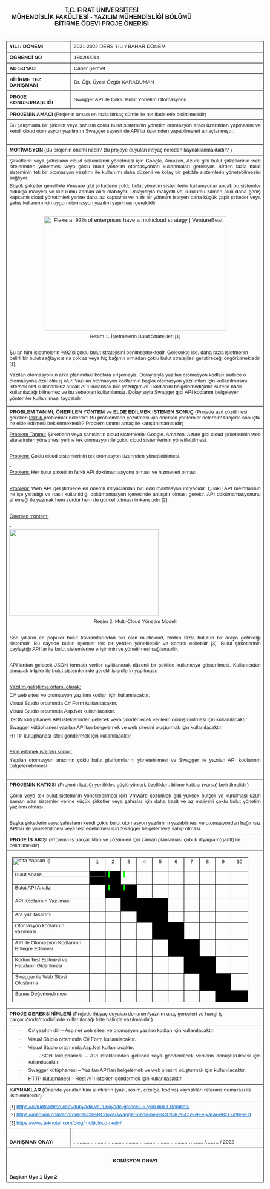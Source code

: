 
<html>

<head>
<meta http-equiv=Content-Type content="text/html; charset=windows-1252">
<meta name=Generator content="Microsoft Word 15 (filtered)">
<style>
<!--
 /* Font Definitions */
 @font-face
	{font-family:Wingdings;
	panose-1:5 0 0 0 0 0 0 0 0 0;}
@font-face
	{font-family:"Cambria Math";
	panose-1:2 4 5 3 5 4 6 3 2 4;}
@font-face
	{font-family:Calibri;
	panose-1:2 15 5 2 2 2 4 3 2 4;}
@font-face
	{font-family:"Segoe UI";
	panose-1:2 11 5 2 4 2 4 2 2 3;}
 /* Style Definitions */
 p.MsoNormal, li.MsoNormal, div.MsoNormal
	{margin-top:0cm;
	margin-right:0cm;
	margin-bottom:10.0pt;
	margin-left:0cm;
	line-height:115%;
	font-size:11.0pt;
	font-family:"Calibri",sans-serif;}
a:link, span.MsoHyperlink
	{color:#0563C1;
	text-decoration:underline;}
p.MsoListParagraph, li.MsoListParagraph, div.MsoListParagraph
	{margin-top:0cm;
	margin-right:0cm;
	margin-bottom:10.0pt;
	margin-left:36.0pt;
	line-height:115%;
	font-size:11.0pt;
	font-family:"Calibri",sans-serif;}
p.MsoListParagraphCxSpFirst, li.MsoListParagraphCxSpFirst, div.MsoListParagraphCxSpFirst
	{margin-top:0cm;
	margin-right:0cm;
	margin-bottom:0cm;
	margin-left:36.0pt;
	line-height:115%;
	font-size:11.0pt;
	font-family:"Calibri",sans-serif;}
p.MsoListParagraphCxSpMiddle, li.MsoListParagraphCxSpMiddle, div.MsoListParagraphCxSpMiddle
	{margin-top:0cm;
	margin-right:0cm;
	margin-bottom:0cm;
	margin-left:36.0pt;
	line-height:115%;
	font-size:11.0pt;
	font-family:"Calibri",sans-serif;}
p.MsoListParagraphCxSpLast, li.MsoListParagraphCxSpLast, div.MsoListParagraphCxSpLast
	{margin-top:0cm;
	margin-right:0cm;
	margin-bottom:10.0pt;
	margin-left:36.0pt;
	line-height:115%;
	font-size:11.0pt;
	font-family:"Calibri",sans-serif;}
.MsoChpDefault
	{font-family:"Calibri",sans-serif;}
.MsoPapDefault
	{margin-bottom:8.0pt;
	line-height:107%;}
@page WordSection1
	{size:595.3pt 841.9pt;
	margin:42.55pt 1.0cm 1.0cm 42.55pt;}
div.WordSection1
	{page:WordSection1;}
 /* List Definitions */
 ol
	{margin-bottom:0cm;}
ul
	{margin-bottom:0cm;}
-->
</style>

</head>

<body lang=TR link="#0563C1" vlink="#954F72" style='word-wrap:break-word'>

<div class=WordSection1>

<p class=MsoNormal align=center style='margin-bottom:0cm;text-align:center;
line-height:normal'><b><span style='font-size:12.0pt'>T.C. FIRAT
ÜN&#304;VERS&#304;TES&#304; </span></b></p>

<p class=MsoNormal align=center style='margin-bottom:0cm;text-align:center;
line-height:normal'><b><span style='font-size:12.0pt'>MÜHEND&#304;SL&#304;K
FAKÜLTES&#304; - YAZILIM MÜHEND&#304;SL&#304;&#286;&#304; BÖLÜMÜ</span></b></p>

<p class=MsoNormal align=center style='margin-bottom:0cm;text-align:center;
line-height:normal'><b><span style='font-size:12.0pt'>B&#304;T&#304;RME ÖDEV&#304;
PROJE ÖNER&#304;S&#304;</span></b></p>

<p class=MsoNormal align=center style='margin-bottom:0cm;text-align:center;
line-height:normal'><b><span style='font-family:"Segoe UI",sans-serif'>&nbsp;</span></b></p>

<div align=center>

<table class=MsoNormalTable border=1 cellspacing=0 cellpadding=0 width=680
 style='width:510.35pt;border-collapse:collapse;border:none'>
 <tr style='height:5.65pt'>
  <td width=160 style='width:120.25pt;border:solid windowtext 1.0pt;padding:
  0cm 5.4pt 0cm 5.4pt;height:5.65pt'>
  <p class=MsoNormal style='margin-top:4.8pt;margin-right:0cm;margin-bottom:
  4.8pt;margin-left:0cm;line-height:normal'><a name="_Hlk306718728"><b><span
  style='font-size:10.0pt'>YILI / DÖNEM&#304;</span></b></a></p>
  </td>
  <td width=520 style='width:390.1pt;border:solid windowtext 1.0pt;border-left:
  none;padding:0cm 5.4pt 0cm 5.4pt;height:5.65pt'>
  <p class=MsoNormal style='margin-top:4.8pt;margin-right:0cm;margin-bottom:
  4.8pt;margin-left:0cm;line-height:normal'><span style='font-size:10.0pt'>2021-2022
  DERS YILI / BAHAR DÖNEM&#304;</span></p>
  </td>
 </tr>
 <tr style='height:5.65pt'>
  <td width=160 style='width:120.25pt;border:solid windowtext 1.0pt;border-top:
  none;padding:0cm 5.4pt 0cm 5.4pt;height:5.65pt'>
  <p class=MsoNormal style='margin-top:4.8pt;margin-right:0cm;margin-bottom:
  4.8pt;margin-left:0cm;line-height:normal'><b><span style='font-size:10.0pt'>Ö&#286;RENC&#304;
  NO</span></b></p>
  </td>
  <td width=520 style='width:390.1pt;border-top:none;border-left:none;
  border-bottom:solid windowtext 1.0pt;border-right:solid windowtext 1.0pt;
  padding:0cm 5.4pt 0cm 5.4pt;height:5.65pt'>
  <p class=MsoNormal style='margin-top:4.8pt;margin-right:0cm;margin-bottom:
  4.8pt;margin-left:0cm;line-height:normal'><span style='font-size:10.0pt'>180290014</span></p>
  </td>
 </tr>
 <tr style='height:5.65pt'>
  <td width=160 style='width:120.25pt;border:solid windowtext 1.0pt;border-top:
  none;padding:0cm 5.4pt 0cm 5.4pt;height:5.65pt'>
  <p class=MsoNormal style='margin-top:4.8pt;margin-right:0cm;margin-bottom:
  4.8pt;margin-left:0cm;line-height:normal'><b><span style='font-size:10.0pt'>AD
  SOYAD</span></b></p>
  </td>
  <td width=520 style='width:390.1pt;border-top:none;border-left:none;
  border-bottom:solid windowtext 1.0pt;border-right:solid windowtext 1.0pt;
  padding:0cm 5.4pt 0cm 5.4pt;height:5.65pt'>
  <p class=MsoNormal style='margin-top:4.8pt;margin-right:0cm;margin-bottom:
  4.8pt;margin-left:0cm;line-height:normal'><span style='font-size:10.0pt'>Caner
  &#350;ermet</span></p>
  </td>
 </tr>
 <tr style='height:5.65pt'>
  <td width=160 style='width:120.25pt;border:solid windowtext 1.0pt;border-top:
  none;padding:0cm 5.4pt 0cm 5.4pt;height:5.65pt'>
  <p class=MsoNormal style='margin-top:4.8pt;margin-right:0cm;margin-bottom:
  4.8pt;margin-left:0cm;line-height:normal'><b><span style='font-size:10.0pt'>B&#304;T&#304;RME
  TEZ DANI&#350;MANI</span></b></p>
  </td>
  <td width=520 style='width:390.1pt;border-top:none;border-left:none;
  border-bottom:solid windowtext 1.0pt;border-right:solid windowtext 1.0pt;
  padding:0cm 5.4pt 0cm 5.4pt;height:5.65pt'>
  <p class=MsoNormal style='margin-top:4.8pt;margin-right:0cm;margin-bottom:
  4.8pt;margin-left:0cm;line-height:normal'><span style='font-size:10.0pt'>Dr.
  Ö&#287;r. Üyesi Özgür KARADUMAN</span></p>
  </td>
 </tr>
 <tr style='height:36.4pt'>
  <td width=160 style='width:120.25pt;border:solid windowtext 1.0pt;border-top:
  none;padding:0cm 5.4pt 0cm 5.4pt;height:36.4pt'>
  <p class=MsoNormal style='margin-top:4.8pt;margin-right:0cm;margin-bottom:
  4.8pt;margin-left:0cm;line-height:normal'><b><span style='font-size:10.0pt'>PROJE
  KONUSU/BA&#350;LI&#286;I</span></b></p>
  </td>
  <td width=520 style='width:390.1pt;border-top:none;border-left:none;
  border-bottom:solid windowtext 1.0pt;border-right:solid windowtext 1.0pt;
  padding:0cm 5.4pt 0cm 5.4pt;height:36.4pt'>
  <p class=MsoNormal style='margin-top:4.8pt;margin-right:0cm;margin-bottom:
  4.8pt;margin-left:0cm;line-height:normal'><span style='font-size:10.0pt'>Swagger
  API ile Çoklu Bulut Yönetim Otomasyonu</span></p>
  </td>
 </tr>
 <tr style='height:5.65pt'>
  <td width=680 colspan=2 style='width:510.35pt;border:solid windowtext 1.0pt;
  border-top:none;padding:0cm 5.4pt 0cm 5.4pt;height:5.65pt'>
  <p class=MsoNormal style='margin-top:4.8pt;margin-right:0cm;margin-bottom:
  4.8pt;margin-left:0cm;line-height:normal'><b><span style='font-size:10.0pt'>PROJEN&#304;N
  AMACI </span></b><span style='font-size:10.0pt'>(Projenin amac&#305; en fazla
  birkaç cümle ile net ifadelerle belirtilmelidir)</span></p>
  </td>
 </tr>
 <tr style='height:5.65pt'>
  <td width=680 colspan=2 style='width:510.35pt;border:solid windowtext 1.0pt;
  border-top:none;padding:0cm 5.4pt 0cm 5.4pt;height:5.65pt'>
  <p class=MsoNormal style='margin-top:4.8pt;margin-right:0cm;margin-bottom:
  4.8pt;margin-left:0cm;text-align:justify;line-height:normal'><span
  style='font-size:10.0pt'>Bu çal&#305;&#351;mada bir &#351;irketin veya
  &#351;ah&#305;s&#305;n çoklu bulut sisteminin yönetim otomasyon arac&#305;
  üzerinden yapmas&#305;n&#305; ve kendi cloud otomasyon
  yaz&#305;l&#305;m&#305;n&#305; Swagger sayesinde API’lar üzerinden
  yapabilmeleri amaçlanm&#305;&#351;t&#305;r.</span></p>
  <p class=MsoNormal style='margin-top:4.8pt;margin-right:0cm;margin-bottom:
  4.8pt;margin-left:0cm;text-align:justify;line-height:normal'><span
  style='font-size:10.0pt'>&nbsp;</span></p>
  </td>
 </tr>
 <tr style='height:5.65pt'>
  <td width=680 colspan=2 style='width:510.35pt;border:solid windowtext 1.0pt;
  border-top:none;padding:0cm 5.4pt 0cm 5.4pt;height:5.65pt'>
  <p class=MsoNormal style='margin-top:4.8pt;margin-right:0cm;margin-bottom:
  4.8pt;margin-left:0cm;line-height:normal'><b><span style='font-size:10.0pt'>MOT&#304;VASYON
  </span></b><span style='font-size:10.0pt'>(Bu projenin önemi nedir? Bu
  projeye duyulan ihtiyaç nereden kaynaklanmaktad&#305;r? )</span></p>
  </td>
 </tr>
 <tr style='height:5.65pt'>
  <td width=680 colspan=2 style='width:510.35pt;border:solid windowtext 1.0pt;
  border-top:none;padding:0cm 5.4pt 0cm 5.4pt;height:5.65pt'>
  <p class=MsoNormal style='margin-top:4.8pt;margin-right:0cm;margin-bottom:
  4.8pt;margin-left:0cm;text-align:justify;line-height:normal'><span
  style='font-size:10.0pt'>&#350;irketlerin veya &#351;ah&#305;slar&#305;n
  cloud sistemlerini yönetmesi için Google, Amazon, Azure gibi bulut &#351;irketlerinin
  web sitelerinden yönetmesi veya çoklu bulut yönetim otomasyonlar&#305;
  kullanmalar&#305; gerekiyor. Birden fazla bulut sisteminin tek bir otomasyon
  yaz&#305;l&#305;m&#305; ile kullan&#305;m&#305; daha düzenli ve kolay bir
  &#351;ekilde sistemlerin yönetebilmesini sa&#287;l&#305;yor. </span></p>
  <p class=MsoNormal style='margin-top:4.8pt;margin-right:0cm;margin-bottom:
  4.8pt;margin-left:0cm;text-align:justify;line-height:normal'><span
  style='font-size:10.0pt'>Büyük &#351;irketler genellikle Vmware gibi
  &#351;irketlerin çoklu bulut yönetim sistemlerini kullan&#305;yorlar ancak bu
  sistemler oldukça maliyetli ve kurulumu zaman al&#305;c&#305; olabiliyor. Dolay&#305;s&#305;yla
  maliyetli ve kurulumu zaman al&#305;c&#305; daha geni&#351; kapsaml&#305;
  cloud yönetimleri yerine daha az kapsaml&#305; ve h&#305;zl&#305; bir yönetim
  isteyen daha küçük çapl&#305; &#351;irketler veya &#351;ah&#305;s
  kullan&#305;m&#305; için uygun otomasyon yaz&#305;l&#305;m
  yap&#305;lmas&#305; gereklidir. </span></p>
  <p class=MsoNormal style='margin-top:4.8pt;margin-right:0cm;margin-bottom:
  4.8pt;margin-left:0cm;text-align:justify;line-height:normal'><span
  style='font-size:10.0pt'>&nbsp;</span></p>
  <p class=MsoNormal align=center style='margin-top:4.8pt;margin-right:0cm;
  margin-bottom:4.8pt;margin-left:0cm;text-align:center;line-height:normal'><img
  width=482 height=303 id="Picture 5"
  src="180290014CanerSermet_BitirmeOneri_files/image001.jpg"
  alt="Flexera: 92% of enterprises have a multicloud strategy | VentureBeat"></p>
  <p class=MsoNormal align=center style='margin-top:4.8pt;margin-right:0cm;
  margin-bottom:4.8pt;margin-left:0cm;text-align:center;line-height:normal'><span
  style='font-size:10.0pt'>Resim 1. &#304;&#351;letmelerin Bulut Stratejileri
  [1]</span></p>
  <p class=MsoNormal align=center style='margin-top:4.8pt;margin-right:0cm;
  margin-bottom:4.8pt;margin-left:0cm;text-align:center;line-height:normal'><span
  style='font-size:10.0pt'>&nbsp;</span></p>
  <p class=MsoNormal><span style='font-size:10.0pt;line-height:115%'>&#350;u an
  tüm i&#351;letmelerin %92’si çoklu bulut stratejisini benimsemektedir.
  Gelecekte ise, daha fazla i&#351;letmenin belirli bir bulut
  sa&#287;lay&#305;c&#305;s&#305;na çok az veya hiç ba&#287;&#305;ml&#305;
  olmadan çoklu bulut stratejileri geli&#351;tirece&#287;i öngörülmektedir [1].
  </span></p>
  <p class=MsoNormal><span style='font-size:10.0pt;line-height:115%'>Yaz&#305;lan
  otomasyonun arka plan&#305;ndaki kodlara eri&#351;emeyiz.
  Dolay&#305;s&#305;yla yaz&#305;lan otomasyon kodlar&#305; sadece o otomasyona
  özel olmu&#351; olur. Yaz&#305;lan otomasyon kodlar&#305;n&#305;n ba&#351;ka
  otomasyon yaz&#305;l&#305;mlar&#305; için kullan&#305;lmas&#305;n&#305;
  istersek API kullanabiliriz ancak API kullansak bile yazd&#305;&#287;&#305;m
  API kodlar&#305;n&#305; belgelemedi&#287;imiz sürece nas&#305;l
  kullan&#305;laca&#287;&#305; bilinemez ve bu sebepten kullan&#305;lamaz.
  Dolay&#305;s&#305;yla Swagger gibi API kodlar&#305;n&#305; belgeleyen
  yöntemler kullan&#305;lmas&#305; faydal&#305;d&#305;r.</span></p>
  </td>
 </tr>
 <tr style='height:5.65pt'>
  <td width=680 colspan=2 style='width:510.35pt;border:solid windowtext 1.0pt;
  border-top:none;padding:0cm 5.4pt 0cm 5.4pt;height:5.65pt'>
  <p class=MsoNormal style='margin-top:4.8pt;margin-right:0cm;margin-bottom:
  4.8pt;margin-left:0cm;line-height:normal'><b><span style='font-size:10.0pt'>PROBLEM
  TANIMI, ÖNER&#304;LEN YÖNTEM ve ELDE ED&#304;LMEK &#304;STENEN SONUÇ </span></b><span
  style='font-size:10.0pt'>(Projede as&#305;l çözülmesi gereken <u>teknik </u>problemler
  nelerdir? Bu problemlerin çözülmesi için önerilen yöntemler nelerdir? Projede
  sonuçta ne elde edilmesi beklenmektedir? Problem tan&#305;m&#305; amaç ile
  kar&#305;&#351;t&#305;r&#305;lmamal&#305;d&#305;r)</span></p>
  </td>
 </tr>
 <tr style='height:17.3pt'>
  <td width=680 colspan=2 style='width:510.35pt;border:solid windowtext 1.0pt;
  border-top:none;padding:0cm 5.4pt 0cm 5.4pt;height:17.3pt'>
  <p class=MsoNormal style='margin-top:4.8pt;margin-right:0cm;margin-bottom:
  4.8pt;margin-left:0cm;text-align:justify;line-height:normal'><u><span
  style='font-size:10.0pt'>Problem Tan&#305;m&#305;:</span></u><span
  style='font-size:10.0pt'> &#350;irketlerin veya &#351;ah&#305;slar&#305;n
  cloud sistemlerini Google, Amazon, Azure gibi cloud &#351;irketlerinin web
  sitelerinden yönetmesi yerine tek otomasyon ile çoklu cloud sistemlerinin
  yönetilebilmesi.</span></p>
  <p class=MsoNormal style='margin-top:4.8pt;margin-right:0cm;margin-bottom:
  4.8pt;margin-left:0cm;text-align:justify;line-height:normal'><span
  style='font-size:10.0pt'>&nbsp;</span></p>
  <p class=MsoNormal style='margin-top:4.8pt;margin-right:0cm;margin-bottom:
  4.8pt;margin-left:0cm;text-align:justify;line-height:normal'><u><span
  style='font-size:10.0pt'>Problem:</span></u><span style='font-size:10.0pt'>
  Çoklu cloud sistemlerinin tek otomasyon üzerinden yönetilebilmesi.</span></p>
  <p class=MsoNormal style='margin-top:4.8pt;margin-right:0cm;margin-bottom:
  4.8pt;margin-left:0cm;text-align:justify;line-height:normal'><u><span
  style='font-size:10.0pt'><span style='text-decoration:none'>&nbsp;</span></span></u></p>
  <p class=MsoNormal style='margin-top:4.8pt;margin-right:0cm;margin-bottom:
  4.8pt;margin-left:0cm;text-align:justify;line-height:normal'><u><span
  style='font-size:10.0pt'>Problem:</span></u><span style='font-size:10.0pt'>
  Her bulut &#351;irketinin farkl&#305; API dokümantasyonu olmas&#305; ve
  hizmetleri olmas&#305;.</span></p>
  <p class=MsoNormal style='margin-top:4.8pt;margin-right:0cm;margin-bottom:
  4.8pt;margin-left:0cm;text-align:justify;line-height:normal'><span
  style='font-size:10.0pt'>&nbsp;</span></p>
  <p class=MsoNormal style='margin-top:4.8pt;margin-right:0cm;margin-bottom:
  4.8pt;margin-left:0cm;text-align:justify;line-height:normal'><u><span
  style='font-size:10.0pt'>Problem:</span></u><span style='font-size:10.0pt'> Web
  API geli&#351;tirmede en önemli ihtiyaçlardan biri dokümantasyon
  ihtiyac&#305;d&#305;r. Çünkü API metotlar&#305;n&#305;n ne i&#351;e
  yarad&#305;&#287;&#305; ve nas&#305;l kullan&#305;ld&#305;&#287;&#305;
  dokümantasyon içeresinde anla&#351;&#305;l&#305;r olmas&#305; gerekir. API
  dokümantasyonunu el eme&#287;i ile yazmak hem zordur hem de güncel tutmas&#305;
  imkans&#305;zd&#305;r [2].</span></p>
  <p class=MsoNormal style='margin-top:4.8pt;margin-right:0cm;margin-bottom:
  4.8pt;margin-left:0cm;text-align:justify;line-height:normal'><span
  style='font-size:10.0pt'>&nbsp;</span></p>
  <p class=MsoNormal style='margin-top:4.8pt;margin-right:0cm;margin-bottom:
  4.8pt;margin-left:0cm;text-align:justify;line-height:normal'><u><span
  style='font-size:10.0pt'>Önerilen Yöntem:</span></u></p>
  <p class=MsoNormal style='margin-top:4.8pt;margin-right:0cm;margin-bottom:
  4.8pt;margin-left:0cm;text-align:justify;line-height:normal'><u><span
  style='font-size:10.0pt'><span style='text-decoration:none'>&nbsp;</span></span></u></p>
  <p class=MsoNormal style='margin-top:4.8pt;margin-right:0cm;margin-bottom:
  4.8pt;margin-left:0cm;text-align:justify;line-height:normal'><span
  style='font-size:10.0pt'>                                                <img
  width=394 height=229 id="Picture 2"
  src="180290014CanerSermet_BitirmeOneri_files/image002.jpg"></span></p>
  <p class=MsoNormal align=center style='margin-top:4.8pt;margin-right:0cm;
  margin-bottom:4.8pt;margin-left:0cm;text-align:center;line-height:normal'><span
  style='font-size:10.0pt'>Resim 2. Multi-Cloud Yönetim Modeli</span></p>
  <p class=MsoNormal style='margin-top:4.8pt;margin-right:0cm;margin-bottom:
  4.8pt;margin-left:0cm;text-align:justify;line-height:normal'><span
  style='font-size:10.0pt'>&nbsp;</span></p>
  <p class=MsoNormal style='margin-top:4.8pt;margin-right:0cm;margin-bottom:
  4.8pt;margin-left:0cm;text-align:justify;line-height:normal'><span
  style='font-size:10.0pt'>Son y&#305;llar&#305;n en popüler bulut
  kavramlar&#305;ndan biri olan multicloud, birden fazla bulutun bir araya
  getirildi&#287;i sistemdir. Bu sayede bütün i&#351;lemler tek bir yerden yönetilebilir
  ve kontrol edilebilir [3]. Bulut &#351;irketlerinin
  payla&#351;t&#305;&#287;&#305; API’lar ile bulut sistemlerine eri&#351;iminin
  ve yönetilmesi sa&#287;lanabilir. </span></p>
  <p class=MsoNormal style='margin-top:4.8pt;margin-right:0cm;margin-bottom:
  4.8pt;margin-left:0cm;text-align:justify;line-height:normal'><span
  style='font-size:10.0pt'>&nbsp;</span></p>
  <p class=MsoNormal style='margin-top:4.8pt;margin-right:0cm;margin-bottom:
  4.8pt;margin-left:0cm;text-align:justify;line-height:normal'><span
  style='font-size:10.0pt'>API’lardan gelecek JSON formatl&#305; veriler
  ay&#305;klanarak düzenli bir &#351;ekilde kullan&#305;c&#305;ya gösterilmesi.
  Kullan&#305;c&#305;dan al&#305;nacak bilgiler ile bulut sistemlerinde gerekli
  i&#351;lemlerin yap&#305;lmas&#305;.</span></p>
  <p class=MsoNormal style='margin-top:4.8pt;margin-right:0cm;margin-bottom:
  4.8pt;margin-left:0cm;text-align:justify;line-height:normal'><span
  style='font-size:10.0pt'>&nbsp;</span></p>
  <p class=MsoNormal style='margin-top:4.8pt;margin-right:0cm;margin-bottom:
  4.8pt;margin-left:0cm;text-align:justify;line-height:normal'><u><span
  style='font-size:10.0pt'>Yaz&#305;l&#305;m geli&#351;tirme ortam&#305;
  olarak:</span></u></p>
  <p class=MsoNormal style='margin-top:4.8pt;margin-right:0cm;margin-bottom:
  4.8pt;margin-left:0cm;text-align:justify;line-height:normal'><span
  style='font-size:10.0pt'>C# web sitesi ve otomasyon yaz&#305;l&#305;m&#305;
  kodlar&#305; için kullan&#305;lacakt&#305;r.</span></p>
  <p class=MsoNormal style='margin-top:4.8pt;margin-right:0cm;margin-bottom:
  4.8pt;margin-left:0cm;text-align:justify;line-height:normal'><span
  style='font-size:10.0pt'>Visual Studio ortam&#305;nda C# Form
  kullan&#305;lacakt&#305;r.</span></p>
  <p class=MsoNormal style='margin-top:4.8pt;margin-right:0cm;margin-bottom:
  4.8pt;margin-left:0cm;text-align:justify;line-height:normal'><span
  style='font-size:10.0pt'>Visual Studio ortam&#305;nda Asp.Net
  kullan&#305;lacakt&#305;r.</span></p>
  <p class=MsoNormal style='margin-top:4.8pt;margin-right:0cm;margin-bottom:
  4.8pt;margin-left:0cm;text-align:justify;line-height:normal'><span
  style='font-size:10.0pt'>JSON kütüphanesi API isteklerinden gelecek veya
  gönderilecek verilerin dönü&#351;türülmesi için kullan&#305;lacakt&#305;r.</span></p>
  <p class=MsoNormal style='margin-top:4.8pt;margin-right:0cm;margin-bottom:
  4.8pt;margin-left:0cm;text-align:justify;line-height:normal'><span
  style='font-size:10.0pt'>Swagger kütüphanesi yaz&#305;lan API’lar&#305;
  belgelemek ve web sitesini olu&#351;turmak için kullan&#305;lacakt&#305;r.</span></p>
  <p class=MsoNormal style='margin-top:4.8pt;margin-right:0cm;margin-bottom:
  4.8pt;margin-left:0cm;text-align:justify;line-height:normal'><span
  style='font-size:10.0pt'>HTTP kütüphanesi istek göndermek için
  kullan&#305;lacakt&#305;r.</span></p>
  <p class=MsoNormal style='margin-top:4.8pt;margin-right:0cm;margin-bottom:
  4.8pt;margin-left:0cm;text-align:justify;line-height:normal'><span
  style='font-size:10.0pt'>&nbsp;</span></p>
  <p class=MsoNormal style='margin-top:4.8pt;margin-right:0cm;margin-bottom:
  4.8pt;margin-left:0cm;text-align:justify;line-height:normal'><u><span
  style='font-size:10.0pt'>Elde edilmek istenen sonuç:</span></u></p>
  <p class=MsoNormal style='margin-top:4.8pt;margin-right:0cm;margin-bottom:
  4.8pt;margin-left:0cm;text-align:justify;line-height:normal'><span
  style='font-size:10.0pt'>Yap&#305;lan otomasyon arac&#305;n&#305;n çoklu
  bulut platformlar&#305;n&#305; yönetebilmesi ve Swagger ile yaz&#305;lan API
  kodlar&#305;n&#305;n belgelenebilmesi </span></p>
  <p class=MsoNormal style='margin-top:4.8pt;margin-right:0cm;margin-bottom:
  4.8pt;margin-left:0cm;text-align:justify;line-height:normal'><span
  style='font-size:10.0pt'>&nbsp;</span></p>
  </td>
 </tr>
 <tr style='height:21.0pt'>
  <td width=680 colspan=2 style='width:510.35pt;border:solid windowtext 1.0pt;
  border-top:none;padding:0cm 5.4pt 0cm 5.4pt;height:21.0pt'>
  <p class=MsoNormal style='margin-top:4.8pt;margin-right:0cm;margin-bottom:
  4.8pt;margin-left:0cm;text-align:justify;line-height:normal'><b><span
  style='font-size:10.0pt'>PROJENIN KATKISI</span></b><span style='font-size:
  10.0pt'> (Projenin katt&#305;&#287;&#305; yenilikler, güçlü yönleri,
  özellikleri, bilime katk&#305;s&#305; (varsa) belirtilmelidir)</span></p>
  </td>
 </tr>
 <tr style='height:30.5pt'>
  <td width=680 colspan=2 style='width:510.35pt;border:solid windowtext 1.0pt;
  border-top:none;padding:0cm 5.4pt 0cm 5.4pt;height:30.5pt'>
  <p class=MsoNormal style='margin-top:4.8pt;margin-right:0cm;margin-bottom:
  4.8pt;margin-left:0cm;text-align:justify;line-height:normal'><span
  style='font-size:10.0pt'>Çoklu veya tek bulut sisteminin yönetilebilmesi için
  Vmware çözümleri gibi yüksek bütçeli ve kurulmas&#305; uzun zaman alan
  sistemler yerine küçük &#351;irketler veya &#351;ah&#305;slar için daha basit
  ve az maliyetli çoklu bulut yönetim yaz&#305;l&#305;m&#305; olmas&#305;.</span></p>
  <p class=MsoNormal style='margin-top:4.8pt;margin-right:0cm;margin-bottom:
  4.8pt;margin-left:0cm;text-align:justify;line-height:normal'><span
  style='font-size:10.0pt'>&nbsp;</span></p>
  <p class=MsoNormal style='margin-top:4.8pt;margin-right:0cm;margin-bottom:
  4.8pt;margin-left:0cm;text-align:justify;line-height:normal'><span
  style='font-size:10.0pt'>Ba&#351;ka &#351;irketlerin veya
  &#351;ah&#305;slar&#305;n kendi çoklu bulut otomasyon yaz&#305;l&#305;m&#305;n&#305;
  yazabilmesi ve otomasyondan ba&#287;&#305;ms&#305;z API’lar ile yönetebilmesi
  veya test edebilmesi için Swagger belgelemeye sahip olmas&#305;.</span></p>
  </td>
 </tr>
 <tr style='height:5.65pt'>
  <td width=680 colspan=2 style='width:510.35pt;border:solid windowtext 1.0pt;
  border-top:none;padding:0cm 5.4pt 0cm 5.4pt;height:5.65pt'>
  <p class=MsoNormal style='margin-top:4.8pt;margin-right:0cm;margin-bottom:
  4.8pt;margin-left:0cm;line-height:normal'><b><span style='font-size:10.0pt'>PROJE
  &#304;&#350; AKI&#350;I </span></b><span style='font-size:10.0pt'>(Projenin
  i&#351; parçac&#305;klar&#305; ve çözümleri için zaman planlamas&#305; çubuk
  diyagram(gantt) ile belirtilmelidir)<b> </b></span></p>
  </td>
 </tr>
 <tr style='height:5.65pt'>
  <td width=680 colspan=2 style='width:510.35pt;border:solid windowtext 1.0pt;
  border-top:none;padding:0cm 5.4pt 0cm 5.4pt;height:5.65pt'>
  <table class=MsoTableGrid border=1 cellspacing=0 cellpadding=0 align=left
   width=624 style='width:468.05pt;border-collapse:collapse;border:none;
   margin-left:4.8pt;margin-right:4.8pt'>
   <tr style='height:27.9pt'>
    <td width=246 valign=top style='width:184.55pt;border:solid windowtext 1.0pt;
    padding:0cm 5.4pt 0cm 5.4pt;height:27.9pt'>
    <p class=MsoNormal><span style='position:absolute;z-index:251659264;
    margin-left:-7px;margin-top:1px;width:246px;height:49px'><img width=246
    height=49 src="180290014CanerSermet_BitirmeOneri_files/image003.png"></span><span
    style='font-size:10.0pt;line-height:115%'>                                                                Hafta                              
    Yap&#305;lan i&#351;</span></p>
    </td>
    <td width=38 style='width:1.0cm;border:solid windowtext 1.0pt;border-left:
    none;padding:0cm 5.4pt 0cm 5.4pt;height:27.9pt'>
    <p class=MsoNormal align=center style='text-align:center'><span
    style='font-size:10.0pt;line-height:115%'>1</span></p>
    </td>
    <td width=38 style='width:1.0cm;border:solid windowtext 1.0pt;border-left:
    none;padding:0cm 5.4pt 0cm 5.4pt;height:27.9pt'>
    <p class=MsoNormal align=center style='text-align:center'><span
    style='font-size:10.0pt;line-height:115%'>2</span></p>
    </td>
    <td width=38 style='width:1.0cm;border:solid windowtext 1.0pt;border-left:
    none;padding:0cm 5.4pt 0cm 5.4pt;height:27.9pt'>
    <p class=MsoNormal align=center style='text-align:center'><span
    style='font-size:10.0pt;line-height:115%'>3</span></p>
    </td>
    <td width=38 style='width:1.0cm;border:solid windowtext 1.0pt;border-left:
    none;padding:0cm 5.4pt 0cm 5.4pt;height:27.9pt'>
    <p class=MsoNormal align=center style='text-align:center'><span
    style='font-size:10.0pt;line-height:115%'>4</span></p>
    </td>
    <td width=38 style='width:1.0cm;border:solid windowtext 1.0pt;border-left:
    none;padding:0cm 5.4pt 0cm 5.4pt;height:27.9pt'>
    <p class=MsoNormal align=center style='text-align:center'><span
    style='font-size:10.0pt;line-height:115%'>5</span></p>
    </td>
    <td width=38 style='width:1.0cm;border:solid windowtext 1.0pt;border-left:
    none;padding:0cm 5.4pt 0cm 5.4pt;height:27.9pt'>
    <p class=MsoNormal align=center style='text-align:center'><span
    style='font-size:10.0pt;line-height:115%'>6</span></p>
    </td>
    <td width=38 style='width:1.0cm;border:solid windowtext 1.0pt;border-left:
    none;padding:0cm 5.4pt 0cm 5.4pt;height:27.9pt'>
    <p class=MsoNormal align=center style='text-align:center'><span
    style='font-size:10.0pt;line-height:115%'>7</span></p>
    </td>
    <td width=38 style='width:1.0cm;border:solid windowtext 1.0pt;border-left:
    none;padding:0cm 5.4pt 0cm 5.4pt;height:27.9pt'>
    <p class=MsoNormal align=center style='text-align:center'><span
    style='font-size:10.0pt;line-height:115%'>8</span></p>
    </td>
    <td width=38 style='width:1.0cm;border:solid windowtext 1.0pt;border-left:
    none;padding:0cm 5.4pt 0cm 5.4pt;height:27.9pt'>
    <p class=MsoNormal align=center style='text-align:center'><span
    style='font-size:10.0pt;line-height:115%'>9</span></p>
    </td>
    <td width=38 style='width:1.0cm;border:solid windowtext 1.0pt;border-left:
    none;padding:0cm 5.4pt 0cm 5.4pt;height:27.9pt'>
    <p class=MsoNormal align=center style='text-align:center'><span
    style='font-size:10.0pt;line-height:115%'>10</span></p>
    </td>
   </tr>
   <tr style='height:26.5pt'>
    <td width=246 valign=top style='width:184.55pt;border:solid windowtext 1.0pt;
    border-top:none;padding:0cm 5.4pt 0cm 5.4pt;height:26.5pt'>
    <p class=MsoNormal><span style='font-size:10.0pt;line-height:115%'>Bulut
    Analizi</span></p>
    </td>
    <td width=38 valign=top style='width:1.0cm;border-top:none;border-left:
    none;border-bottom:solid windowtext 1.0pt;border-right:solid windowtext 1.0pt;
    background:black;padding:0cm 5.4pt 0cm 5.4pt;height:26.5pt'>
    <p class=MsoNormal><span style='font-size:10.0pt;line-height:115%'>&nbsp;</span></p>
    </td>
    <td width=38 valign=top style='width:1.0cm;border-top:none;border-left:
    none;border-bottom:solid windowtext 1.0pt;border-right:solid windowtext 1.0pt;
    background:black;padding:0cm 5.4pt 0cm 5.4pt;height:26.5pt'>
    <p class=MsoNormal><span style='font-size:10.0pt;line-height:115%;
    color:red;background:lime'>&nbsp;</span></p>
    </td>
    <td width=38 valign=top style='width:1.0cm;border-top:none;border-left:
    none;border-bottom:solid windowtext 1.0pt;border-right:solid windowtext 1.0pt;
    padding:0cm 5.4pt 0cm 5.4pt;height:26.5pt'>
    <p class=MsoNormal><span style='font-size:10.0pt;line-height:115%;
    background:lime'>&nbsp;</span></p>
    </td>
    <td width=38 valign=top style='width:1.0cm;border-top:none;border-left:
    none;border-bottom:solid windowtext 1.0pt;border-right:solid windowtext 1.0pt;
    padding:0cm 5.4pt 0cm 5.4pt;height:26.5pt'>
    <p class=MsoNormal><span style='font-size:10.0pt;line-height:115%'>&nbsp;</span></p>
    </td>
    <td width=38 valign=top style='width:1.0cm;border-top:none;border-left:
    none;border-bottom:solid windowtext 1.0pt;border-right:solid windowtext 1.0pt;
    padding:0cm 5.4pt 0cm 5.4pt;height:26.5pt'>
    <p class=MsoNormal><span style='font-size:10.0pt;line-height:115%'>&nbsp;</span></p>
    </td>
    <td width=38 valign=top style='width:1.0cm;border-top:none;border-left:
    none;border-bottom:solid windowtext 1.0pt;border-right:solid windowtext 1.0pt;
    padding:0cm 5.4pt 0cm 5.4pt;height:26.5pt'>
    <p class=MsoNormal><span style='font-size:10.0pt;line-height:115%'>&nbsp;</span></p>
    </td>
    <td width=38 valign=top style='width:1.0cm;border-top:none;border-left:
    none;border-bottom:solid windowtext 1.0pt;border-right:solid windowtext 1.0pt;
    padding:0cm 5.4pt 0cm 5.4pt;height:26.5pt'>
    <p class=MsoNormal><span style='font-size:10.0pt;line-height:115%'>&nbsp;</span></p>
    </td>
    <td width=38 valign=top style='width:1.0cm;border-top:none;border-left:
    none;border-bottom:solid windowtext 1.0pt;border-right:solid windowtext 1.0pt;
    padding:0cm 5.4pt 0cm 5.4pt;height:26.5pt'>
    <p class=MsoNormal><span style='font-size:10.0pt;line-height:115%'>&nbsp;</span></p>
    </td>
    <td width=38 valign=top style='width:1.0cm;border-top:none;border-left:
    none;border-bottom:solid windowtext 1.0pt;border-right:solid windowtext 1.0pt;
    padding:0cm 5.4pt 0cm 5.4pt;height:26.5pt'>
    <p class=MsoNormal><span style='font-size:10.0pt;line-height:115%'>&nbsp;</span></p>
    </td>
    <td width=38 valign=top style='width:1.0cm;border-top:none;border-left:
    none;border-bottom:solid windowtext 1.0pt;border-right:solid windowtext 1.0pt;
    padding:0cm 5.4pt 0cm 5.4pt;height:26.5pt'>
    <p class=MsoNormal><span style='font-size:10.0pt;line-height:115%'>&nbsp;</span></p>
    </td>
   </tr>
   <tr style='height:26.5pt'>
    <td width=246 valign=top style='width:184.55pt;border:solid windowtext 1.0pt;
    border-top:none;padding:0cm 5.4pt 0cm 5.4pt;height:26.5pt'>
    <p class=MsoNormal><span style='font-size:10.0pt;line-height:115%'>Bulut
    API Analizi</span></p>
    </td>
    <td width=38 valign=top style='width:1.0cm;border-top:none;border-left:
    none;border-bottom:solid windowtext 1.0pt;border-right:solid windowtext 1.0pt;
    background:white;padding:0cm 5.4pt 0cm 5.4pt;height:26.5pt'>
    <p class=MsoNormal><span style='font-size:10.0pt;line-height:115%'>&nbsp;</span></p>
    </td>
    <td width=38 valign=top style='width:1.0cm;border-top:none;border-left:
    none;border-bottom:solid windowtext 1.0pt;border-right:solid windowtext 1.0pt;
    background:black;padding:0cm 5.4pt 0cm 5.4pt;height:26.5pt'>
    <p class=MsoNormal><span style='font-size:10.0pt;line-height:115%;
    color:red;background:lime'>&nbsp;</span></p>
    </td>
    <td width=38 valign=top style='width:1.0cm;border-top:none;border-left:
    none;border-bottom:solid windowtext 1.0pt;border-right:solid windowtext 1.0pt;
    background:black;padding:0cm 5.4pt 0cm 5.4pt;height:26.5pt'>
    <p class=MsoNormal><span style='font-size:10.0pt;line-height:115%;
    background:lime'>&nbsp;</span></p>
    </td>
    <td width=38 valign=top style='width:1.0cm;border-top:none;border-left:
    none;border-bottom:solid windowtext 1.0pt;border-right:solid windowtext 1.0pt;
    padding:0cm 5.4pt 0cm 5.4pt;height:26.5pt'>
    <p class=MsoNormal><span style='font-size:10.0pt;line-height:115%'>&nbsp;</span></p>
    </td>
    <td width=38 valign=top style='width:1.0cm;border-top:none;border-left:
    none;border-bottom:solid windowtext 1.0pt;border-right:solid windowtext 1.0pt;
    padding:0cm 5.4pt 0cm 5.4pt;height:26.5pt'>
    <p class=MsoNormal><span style='font-size:10.0pt;line-height:115%'>&nbsp;</span></p>
    </td>
    <td width=38 valign=top style='width:1.0cm;border-top:none;border-left:
    none;border-bottom:solid windowtext 1.0pt;border-right:solid windowtext 1.0pt;
    padding:0cm 5.4pt 0cm 5.4pt;height:26.5pt'>
    <p class=MsoNormal><span style='font-size:10.0pt;line-height:115%'>&nbsp;</span></p>
    </td>
    <td width=38 valign=top style='width:1.0cm;border-top:none;border-left:
    none;border-bottom:solid windowtext 1.0pt;border-right:solid windowtext 1.0pt;
    padding:0cm 5.4pt 0cm 5.4pt;height:26.5pt'>
    <p class=MsoNormal><span style='font-size:10.0pt;line-height:115%'>&nbsp;</span></p>
    </td>
    <td width=38 valign=top style='width:1.0cm;border-top:none;border-left:
    none;border-bottom:solid windowtext 1.0pt;border-right:solid windowtext 1.0pt;
    padding:0cm 5.4pt 0cm 5.4pt;height:26.5pt'>
    <p class=MsoNormal><span style='font-size:10.0pt;line-height:115%'>&nbsp;</span></p>
    </td>
    <td width=38 valign=top style='width:1.0cm;border-top:none;border-left:
    none;border-bottom:solid windowtext 1.0pt;border-right:solid windowtext 1.0pt;
    padding:0cm 5.4pt 0cm 5.4pt;height:26.5pt'>
    <p class=MsoNormal><span style='font-size:10.0pt;line-height:115%'>&nbsp;</span></p>
    </td>
    <td width=38 valign=top style='width:1.0cm;border-top:none;border-left:
    none;border-bottom:solid windowtext 1.0pt;border-right:solid windowtext 1.0pt;
    padding:0cm 5.4pt 0cm 5.4pt;height:26.5pt'>
    <p class=MsoNormal><span style='font-size:10.0pt;line-height:115%'>&nbsp;</span></p>
    </td>
   </tr>
   <tr style='height:26.5pt'>
    <td width=246 valign=top style='width:184.55pt;border:solid windowtext 1.0pt;
    border-top:none;padding:0cm 5.4pt 0cm 5.4pt;height:26.5pt'>
    <p class=MsoNormal><span style='font-size:10.0pt;line-height:115%'>API
    Kodlar&#305;n&#305;n Yaz&#305;lmas&#305;</span></p>
    </td>
    <td width=38 valign=top style='width:1.0cm;border-top:none;border-left:
    none;border-bottom:solid windowtext 1.0pt;border-right:solid windowtext 1.0pt;
    padding:0cm 5.4pt 0cm 5.4pt;height:26.5pt'>
    <p class=MsoNormal><span style='font-size:10.0pt;line-height:115%'>&nbsp;</span></p>
    </td>
    <td width=38 valign=top style='width:1.0cm;border-top:none;border-left:
    none;border-bottom:solid windowtext 1.0pt;border-right:solid windowtext 1.0pt;
    padding:0cm 5.4pt 0cm 5.4pt;height:26.5pt'>
    <p class=MsoNormal><span style='font-size:10.0pt;line-height:115%'>&nbsp;</span></p>
    </td>
    <td width=38 valign=top style='width:1.0cm;border-top:none;border-left:
    none;border-bottom:solid windowtext 1.0pt;border-right:solid windowtext 1.0pt;
    background:black;padding:0cm 5.4pt 0cm 5.4pt;height:26.5pt'>
    <p class=MsoNormal><span style='font-size:10.0pt;line-height:115%'>&nbsp;</span></p>
    </td>
    <td width=38 valign=top style='width:1.0cm;border-top:none;border-left:
    none;border-bottom:solid windowtext 1.0pt;border-right:solid windowtext 1.0pt;
    background:black;padding:0cm 5.4pt 0cm 5.4pt;height:26.5pt'>
    <p class=MsoNormal><span style='font-size:10.0pt;line-height:115%'>&nbsp;</span></p>
    </td>
    <td width=38 valign=top style='width:1.0cm;border-top:none;border-left:
    none;border-bottom:solid windowtext 1.0pt;border-right:solid windowtext 1.0pt;
    background:black;padding:0cm 5.4pt 0cm 5.4pt;height:26.5pt'>
    <p class=MsoNormal><span style='font-size:10.0pt;line-height:115%'>&nbsp;</span></p>
    </td>
    <td width=38 valign=top style='width:1.0cm;border-top:none;border-left:
    none;border-bottom:solid windowtext 1.0pt;border-right:solid windowtext 1.0pt;
    padding:0cm 5.4pt 0cm 5.4pt;height:26.5pt'>
    <p class=MsoNormal><span style='font-size:10.0pt;line-height:115%'>&nbsp;</span></p>
    </td>
    <td width=38 valign=top style='width:1.0cm;border-top:none;border-left:
    none;border-bottom:solid windowtext 1.0pt;border-right:solid windowtext 1.0pt;
    padding:0cm 5.4pt 0cm 5.4pt;height:26.5pt'>
    <p class=MsoNormal><span style='font-size:10.0pt;line-height:115%'>&nbsp;</span></p>
    </td>
    <td width=38 valign=top style='width:1.0cm;border-top:none;border-left:
    none;border-bottom:solid windowtext 1.0pt;border-right:solid windowtext 1.0pt;
    padding:0cm 5.4pt 0cm 5.4pt;height:26.5pt'>
    <p class=MsoNormal><span style='font-size:10.0pt;line-height:115%'>&nbsp;</span></p>
    </td>
    <td width=38 valign=top style='width:1.0cm;border-top:none;border-left:
    none;border-bottom:solid windowtext 1.0pt;border-right:solid windowtext 1.0pt;
    padding:0cm 5.4pt 0cm 5.4pt;height:26.5pt'>
    <p class=MsoNormal><span style='font-size:10.0pt;line-height:115%'>&nbsp;</span></p>
    </td>
    <td width=38 valign=top style='width:1.0cm;border-top:none;border-left:
    none;border-bottom:solid windowtext 1.0pt;border-right:solid windowtext 1.0pt;
    padding:0cm 5.4pt 0cm 5.4pt;height:26.5pt'>
    <p class=MsoNormal><span style='font-size:10.0pt;line-height:115%'>&nbsp;</span></p>
    </td>
   </tr>
   <tr style='height:7.85pt'>
    <td width=246 valign=top style='width:184.55pt;border:solid windowtext 1.0pt;
    border-top:none;padding:0cm 5.4pt 0cm 5.4pt;height:7.85pt'>
    <p class=MsoNormal><span style='font-size:10.0pt;line-height:115%'>Ara yüz
    tasar&#305;m&#305;</span></p>
    </td>
    <td width=38 valign=top style='width:1.0cm;border-top:none;border-left:
    none;border-bottom:solid windowtext 1.0pt;border-right:solid windowtext 1.0pt;
    padding:0cm 5.4pt 0cm 5.4pt;height:7.85pt'>
    <p class=MsoNormal><span style='font-size:10.0pt;line-height:115%'>&nbsp;</span></p>
    </td>
    <td width=38 valign=top style='width:1.0cm;border-top:none;border-left:
    none;border-bottom:solid windowtext 1.0pt;border-right:solid windowtext 1.0pt;
    background:white;padding:0cm 5.4pt 0cm 5.4pt;height:7.85pt'>
    <p class=MsoNormal><span style='font-size:10.0pt;line-height:115%'>&nbsp;</span></p>
    </td>
    <td width=38 valign=top style='width:1.0cm;border-top:none;border-left:
    none;border-bottom:solid windowtext 1.0pt;border-right:solid windowtext 1.0pt;
    background:white;padding:0cm 5.4pt 0cm 5.4pt;height:7.85pt'>
    <p class=MsoNormal><span style='font-size:10.0pt;line-height:115%'>&nbsp;</span></p>
    </td>
    <td width=38 valign=top style='width:1.0cm;border-top:none;border-left:
    none;border-bottom:solid windowtext 1.0pt;border-right:solid windowtext 1.0pt;
    background:black;padding:0cm 5.4pt 0cm 5.4pt;height:7.85pt'>
    <p class=MsoNormal><span style='font-size:10.0pt;line-height:115%'>&nbsp;</span></p>
    </td>
    <td width=38 valign=top style='width:1.0cm;border-top:none;border-left:
    none;border-bottom:solid windowtext 1.0pt;border-right:solid windowtext 1.0pt;
    background:black;padding:0cm 5.4pt 0cm 5.4pt;height:7.85pt'>
    <p class=MsoNormal><span style='font-size:10.0pt;line-height:115%'>&nbsp;</span></p>
    </td>
    <td width=38 valign=top style='width:1.0cm;border-top:none;border-left:
    none;border-bottom:solid windowtext 1.0pt;border-right:solid windowtext 1.0pt;
    padding:0cm 5.4pt 0cm 5.4pt;height:7.85pt'>
    <p class=MsoNormal><span style='font-size:10.0pt;line-height:115%'>&nbsp;</span></p>
    </td>
    <td width=38 valign=top style='width:1.0cm;border-top:none;border-left:
    none;border-bottom:solid windowtext 1.0pt;border-right:solid windowtext 1.0pt;
    padding:0cm 5.4pt 0cm 5.4pt;height:7.85pt'>
    <p class=MsoNormal><span style='font-size:10.0pt;line-height:115%'>&nbsp;</span></p>
    </td>
    <td width=38 valign=top style='width:1.0cm;border-top:none;border-left:
    none;border-bottom:solid windowtext 1.0pt;border-right:solid windowtext 1.0pt;
    padding:0cm 5.4pt 0cm 5.4pt;height:7.85pt'>
    <p class=MsoNormal><span style='font-size:10.0pt;line-height:115%'>&nbsp;</span></p>
    </td>
    <td width=38 valign=top style='width:1.0cm;border-top:none;border-left:
    none;border-bottom:solid windowtext 1.0pt;border-right:solid windowtext 1.0pt;
    padding:0cm 5.4pt 0cm 5.4pt;height:7.85pt'>
    <p class=MsoNormal><span style='font-size:10.0pt;line-height:115%'>&nbsp;</span></p>
    </td>
    <td width=38 valign=top style='width:1.0cm;border-top:none;border-left:
    none;border-bottom:solid windowtext 1.0pt;border-right:solid windowtext 1.0pt;
    padding:0cm 5.4pt 0cm 5.4pt;height:7.85pt'>
    <p class=MsoNormal><span style='font-size:10.0pt;line-height:115%'>&nbsp;</span></p>
    </td>
   </tr>
   <tr style='height:2.5pt'>
    <td width=246 valign=top style='width:184.55pt;border:solid windowtext 1.0pt;
    border-top:none;padding:0cm 5.4pt 0cm 5.4pt;height:2.5pt'>
    <p class=MsoNormal><span style='font-size:10.0pt;line-height:115%'>Otomasyon
    kodlar&#305;n&#305;n yaz&#305;lmas&#305;</span></p>
    </td>
    <td width=38 valign=top style='width:1.0cm;border-top:none;border-left:
    none;border-bottom:solid windowtext 1.0pt;border-right:solid windowtext 1.0pt;
    padding:0cm 5.4pt 0cm 5.4pt;height:2.5pt'>
    <p class=MsoNormal><span style='font-size:10.0pt;line-height:115%'>&nbsp;</span></p>
    </td>
    <td width=38 valign=top style='width:1.0cm;border-top:none;border-left:
    none;border-bottom:solid windowtext 1.0pt;border-right:solid windowtext 1.0pt;
    background:white;padding:0cm 5.4pt 0cm 5.4pt;height:2.5pt'>
    <p class=MsoNormal><span style='font-size:10.0pt;line-height:115%'>&nbsp;</span></p>
    </td>
    <td width=38 valign=top style='width:1.0cm;border-top:none;border-left:
    none;border-bottom:solid windowtext 1.0pt;border-right:solid windowtext 1.0pt;
    background:white;padding:0cm 5.4pt 0cm 5.4pt;height:2.5pt'>
    <p class=MsoNormal><span style='font-size:10.0pt;line-height:115%'>&nbsp;</span></p>
    </td>
    <td width=38 valign=top style='width:1.0cm;border-top:none;border-left:
    none;border-bottom:solid windowtext 1.0pt;border-right:solid windowtext 1.0pt;
    background:white;padding:0cm 5.4pt 0cm 5.4pt;height:2.5pt'>
    <p class=MsoNormal><span style='font-size:10.0pt;line-height:115%'>&nbsp;</span></p>
    </td>
    <td width=38 valign=top style='width:1.0cm;border-top:none;border-left:
    none;border-bottom:solid windowtext 1.0pt;border-right:solid windowtext 1.0pt;
    background:black;padding:0cm 5.4pt 0cm 5.4pt;height:2.5pt'>
    <p class=MsoNormal><span style='font-size:10.0pt;line-height:115%'>&nbsp;</span></p>
    </td>
    <td width=38 valign=top style='width:1.0cm;border-top:none;border-left:
    none;border-bottom:solid windowtext 1.0pt;border-right:solid windowtext 1.0pt;
    background:black;padding:0cm 5.4pt 0cm 5.4pt;height:2.5pt'>
    <p class=MsoNormal><span style='font-size:10.0pt;line-height:115%'>&nbsp;</span></p>
    </td>
    <td width=38 valign=top style='width:1.0cm;border-top:none;border-left:
    none;border-bottom:solid windowtext 1.0pt;border-right:solid windowtext 1.0pt;
    padding:0cm 5.4pt 0cm 5.4pt;height:2.5pt'>
    <p class=MsoNormal><span style='font-size:10.0pt;line-height:115%'>&nbsp;</span></p>
    </td>
    <td width=38 valign=top style='width:1.0cm;border-top:none;border-left:
    none;border-bottom:solid windowtext 1.0pt;border-right:solid windowtext 1.0pt;
    padding:0cm 5.4pt 0cm 5.4pt;height:2.5pt'>
    <p class=MsoNormal><span style='font-size:10.0pt;line-height:115%'>&nbsp;</span></p>
    </td>
    <td width=38 valign=top style='width:1.0cm;border-top:none;border-left:
    none;border-bottom:solid windowtext 1.0pt;border-right:solid windowtext 1.0pt;
    padding:0cm 5.4pt 0cm 5.4pt;height:2.5pt'>
    <p class=MsoNormal><span style='font-size:10.0pt;line-height:115%'>&nbsp;</span></p>
    </td>
    <td width=38 valign=top style='width:1.0cm;border-top:none;border-left:
    none;border-bottom:solid windowtext 1.0pt;border-right:solid windowtext 1.0pt;
    padding:0cm 5.4pt 0cm 5.4pt;height:2.5pt'>
    <p class=MsoNormal><span style='font-size:10.0pt;line-height:115%'>&nbsp;</span></p>
    </td>
   </tr>
   <tr style='height:2.5pt'>
    <td width=246 valign=top style='width:184.55pt;border:solid windowtext 1.0pt;
    border-top:none;padding:0cm 5.4pt 0cm 5.4pt;height:2.5pt'>
    <p class=MsoNormal><span style='font-size:10.0pt;line-height:115%'>API ile
    Otomasyon Kodlar&#305;n&#305;n Entegre Edilmesi</span></p>
    </td>
    <td width=38 valign=top style='width:1.0cm;border-top:none;border-left:
    none;border-bottom:solid windowtext 1.0pt;border-right:solid windowtext 1.0pt;
    padding:0cm 5.4pt 0cm 5.4pt;height:2.5pt'>
    <p class=MsoNormal><span style='font-size:10.0pt;line-height:115%'>&nbsp;</span></p>
    </td>
    <td width=38 valign=top style='width:1.0cm;border-top:none;border-left:
    none;border-bottom:solid windowtext 1.0pt;border-right:solid windowtext 1.0pt;
    background:white;padding:0cm 5.4pt 0cm 5.4pt;height:2.5pt'>
    <p class=MsoNormal><span style='font-size:10.0pt;line-height:115%'>&nbsp;</span></p>
    </td>
    <td width=38 valign=top style='width:1.0cm;border-top:none;border-left:
    none;border-bottom:solid windowtext 1.0pt;border-right:solid windowtext 1.0pt;
    background:white;padding:0cm 5.4pt 0cm 5.4pt;height:2.5pt'>
    <p class=MsoNormal><span style='font-size:10.0pt;line-height:115%'>&nbsp;</span></p>
    </td>
    <td width=38 valign=top style='width:1.0cm;border-top:none;border-left:
    none;border-bottom:solid windowtext 1.0pt;border-right:solid windowtext 1.0pt;
    background:white;padding:0cm 5.4pt 0cm 5.4pt;height:2.5pt'>
    <p class=MsoNormal><span style='font-size:10.0pt;line-height:115%'>&nbsp;</span></p>
    </td>
    <td width=38 valign=top style='width:1.0cm;border-top:none;border-left:
    none;border-bottom:solid windowtext 1.0pt;border-right:solid windowtext 1.0pt;
    background:white;padding:0cm 5.4pt 0cm 5.4pt;height:2.5pt'>
    <p class=MsoNormal><span style='font-size:10.0pt;line-height:115%'>&nbsp;</span></p>
    </td>
    <td width=38 valign=top style='width:1.0cm;border-top:none;border-left:
    none;border-bottom:solid windowtext 1.0pt;border-right:solid windowtext 1.0pt;
    background:black;padding:0cm 5.4pt 0cm 5.4pt;height:2.5pt'>
    <p class=MsoNormal><span style='font-size:10.0pt;line-height:115%'>&nbsp;</span></p>
    </td>
    <td width=38 valign=top style='width:1.0cm;border-top:none;border-left:
    none;border-bottom:solid windowtext 1.0pt;border-right:solid windowtext 1.0pt;
    background:black;padding:0cm 5.4pt 0cm 5.4pt;height:2.5pt'>
    <p class=MsoNormal><span style='font-size:10.0pt;line-height:115%'>&nbsp;</span></p>
    </td>
    <td width=38 valign=top style='width:1.0cm;border-top:none;border-left:
    none;border-bottom:solid windowtext 1.0pt;border-right:solid windowtext 1.0pt;
    padding:0cm 5.4pt 0cm 5.4pt;height:2.5pt'>
    <p class=MsoNormal><span style='font-size:10.0pt;line-height:115%'>&nbsp;</span></p>
    </td>
    <td width=38 valign=top style='width:1.0cm;border-top:none;border-left:
    none;border-bottom:solid windowtext 1.0pt;border-right:solid windowtext 1.0pt;
    padding:0cm 5.4pt 0cm 5.4pt;height:2.5pt'>
    <p class=MsoNormal><span style='font-size:10.0pt;line-height:115%'>&nbsp;</span></p>
    </td>
    <td width=38 valign=top style='width:1.0cm;border-top:none;border-left:
    none;border-bottom:solid windowtext 1.0pt;border-right:solid windowtext 1.0pt;
    padding:0cm 5.4pt 0cm 5.4pt;height:2.5pt'>
    <p class=MsoNormal><span style='font-size:10.0pt;line-height:115%'>&nbsp;</span></p>
    </td>
   </tr>
   <tr style='height:2.5pt'>
    <td width=246 valign=top style='width:184.55pt;border:solid windowtext 1.0pt;
    border-top:none;padding:0cm 5.4pt 0cm 5.4pt;height:2.5pt'>
    <p class=MsoNormal><span style='font-size:10.0pt;line-height:115%'>Kodun
    Test Edilmesi ve Hatalar&#305;n Giderilmesi</span></p>
    </td>
    <td width=38 valign=top style='width:1.0cm;border-top:none;border-left:
    none;border-bottom:solid windowtext 1.0pt;border-right:solid windowtext 1.0pt;
    padding:0cm 5.4pt 0cm 5.4pt;height:2.5pt'>
    <p class=MsoNormal><span style='font-size:10.0pt;line-height:115%'>&nbsp;</span></p>
    </td>
    <td width=38 valign=top style='width:1.0cm;border-top:none;border-left:
    none;border-bottom:solid windowtext 1.0pt;border-right:solid windowtext 1.0pt;
    padding:0cm 5.4pt 0cm 5.4pt;height:2.5pt'>
    <p class=MsoNormal><span style='font-size:10.0pt;line-height:115%'>&nbsp;</span></p>
    </td>
    <td width=38 valign=top style='width:1.0cm;border-top:none;border-left:
    none;border-bottom:solid windowtext 1.0pt;border-right:solid windowtext 1.0pt;
    background:white;padding:0cm 5.4pt 0cm 5.4pt;height:2.5pt'>
    <p class=MsoNormal><span style='font-size:10.0pt;line-height:115%'>&nbsp;</span></p>
    </td>
    <td width=38 valign=top style='width:1.0cm;border-top:none;border-left:
    none;border-bottom:solid windowtext 1.0pt;border-right:solid windowtext 1.0pt;
    background:white;padding:0cm 5.4pt 0cm 5.4pt;height:2.5pt'>
    <p class=MsoNormal><span style='font-size:10.0pt;line-height:115%'>&nbsp;</span></p>
    </td>
    <td width=38 valign=top style='width:1.0cm;border-top:none;border-left:
    none;border-bottom:solid windowtext 1.0pt;border-right:solid windowtext 1.0pt;
    background:white;padding:0cm 5.4pt 0cm 5.4pt;height:2.5pt'>
    <p class=MsoNormal><span style='font-size:10.0pt;line-height:115%'>&nbsp;</span></p>
    </td>
    <td width=38 valign=top style='width:1.0cm;border-top:none;border-left:
    none;border-bottom:solid windowtext 1.0pt;border-right:solid windowtext 1.0pt;
    background:white;padding:0cm 5.4pt 0cm 5.4pt;height:2.5pt'>
    <p class=MsoNormal><span style='font-size:10.0pt;line-height:115%'>&nbsp;</span></p>
    </td>
    <td width=38 valign=top style='width:1.0cm;border-top:none;border-left:
    none;border-bottom:solid windowtext 1.0pt;border-right:solid windowtext 1.0pt;
    background:black;padding:0cm 5.4pt 0cm 5.4pt;height:2.5pt'>
    <p class=MsoNormal><span style='font-size:10.0pt;line-height:115%'>&nbsp;</span></p>
    </td>
    <td width=38 valign=top style='width:1.0cm;border-top:none;border-left:
    none;border-bottom:solid windowtext 1.0pt;border-right:solid windowtext 1.0pt;
    background:black;padding:0cm 5.4pt 0cm 5.4pt;height:2.5pt'>
    <p class=MsoNormal><span style='font-size:10.0pt;line-height:115%'>&nbsp;</span></p>
    </td>
    <td width=38 valign=top style='width:1.0cm;border-top:none;border-left:
    none;border-bottom:solid windowtext 1.0pt;border-right:solid windowtext 1.0pt;
    padding:0cm 5.4pt 0cm 5.4pt;height:2.5pt'>
    <p class=MsoNormal><span style='font-size:10.0pt;line-height:115%'>&nbsp;</span></p>
    </td>
    <td width=38 valign=top style='width:1.0cm;border-top:none;border-left:
    none;border-bottom:solid windowtext 1.0pt;border-right:solid windowtext 1.0pt;
    padding:0cm 5.4pt 0cm 5.4pt;height:2.5pt'>
    <p class=MsoNormal><span style='font-size:10.0pt;line-height:115%'>&nbsp;</span></p>
    </td>
   </tr>
   <tr style='height:2.5pt'>
    <td width=246 valign=top style='width:184.55pt;border:solid windowtext 1.0pt;
    border-top:none;padding:0cm 5.4pt 0cm 5.4pt;height:2.5pt'>
    <p class=MsoNormal><span style='font-size:10.0pt;line-height:115%'>Swagger
    ile Web Sitesi Olu&#351;turma</span></p>
    </td>
    <td width=38 valign=top style='width:1.0cm;border-top:none;border-left:
    none;border-bottom:solid windowtext 1.0pt;border-right:solid windowtext 1.0pt;
    padding:0cm 5.4pt 0cm 5.4pt;height:2.5pt'>
    <p class=MsoNormal><span style='font-size:10.0pt;line-height:115%'>&nbsp;</span></p>
    </td>
    <td width=38 valign=top style='width:1.0cm;border-top:none;border-left:
    none;border-bottom:solid windowtext 1.0pt;border-right:solid windowtext 1.0pt;
    padding:0cm 5.4pt 0cm 5.4pt;height:2.5pt'>
    <p class=MsoNormal><span style='font-size:10.0pt;line-height:115%'>&nbsp;</span></p>
    </td>
    <td width=38 valign=top style='width:1.0cm;border-top:none;border-left:
    none;border-bottom:solid windowtext 1.0pt;border-right:solid windowtext 1.0pt;
    padding:0cm 5.4pt 0cm 5.4pt;height:2.5pt'>
    <p class=MsoNormal><span style='font-size:10.0pt;line-height:115%'>&nbsp;</span></p>
    </td>
    <td width=38 valign=top style='width:1.0cm;border-top:none;border-left:
    none;border-bottom:solid windowtext 1.0pt;border-right:solid windowtext 1.0pt;
    padding:0cm 5.4pt 0cm 5.4pt;height:2.5pt'>
    <p class=MsoNormal><span style='font-size:10.0pt;line-height:115%'>&nbsp;</span></p>
    </td>
    <td width=38 valign=top style='width:1.0cm;border-top:none;border-left:
    none;border-bottom:solid windowtext 1.0pt;border-right:solid windowtext 1.0pt;
    padding:0cm 5.4pt 0cm 5.4pt;height:2.5pt'>
    <p class=MsoNormal><span style='font-size:10.0pt;line-height:115%'>&nbsp;</span></p>
    </td>
    <td width=38 valign=top style='width:1.0cm;border-top:none;border-left:
    none;border-bottom:solid windowtext 1.0pt;border-right:solid windowtext 1.0pt;
    background:white;padding:0cm 5.4pt 0cm 5.4pt;height:2.5pt'>
    <p class=MsoNormal><span style='font-size:10.0pt;line-height:115%'>&nbsp;</span></p>
    </td>
    <td width=38 valign=top style='width:1.0cm;border-top:none;border-left:
    none;border-bottom:solid windowtext 1.0pt;border-right:solid windowtext 1.0pt;
    background:white;padding:0cm 5.4pt 0cm 5.4pt;height:2.5pt'>
    <p class=MsoNormal><span style='font-size:10.0pt;line-height:115%'>&nbsp;</span></p>
    </td>
    <td width=38 valign=top style='width:1.0cm;border-top:none;border-left:
    none;border-bottom:solid windowtext 1.0pt;border-right:solid windowtext 1.0pt;
    background:black;padding:0cm 5.4pt 0cm 5.4pt;height:2.5pt'>
    <p class=MsoNormal><span style='font-size:10.0pt;line-height:115%'>&nbsp;</span></p>
    </td>
    <td width=38 valign=top style='width:1.0cm;border-top:none;border-left:
    none;border-bottom:solid windowtext 1.0pt;border-right:solid windowtext 1.0pt;
    background:black;padding:0cm 5.4pt 0cm 5.4pt;height:2.5pt'>
    <p class=MsoNormal><span style='font-size:10.0pt;line-height:115%'>&nbsp;</span></p>
    </td>
    <td width=38 valign=top style='width:1.0cm;border-top:none;border-left:
    none;border-bottom:solid windowtext 1.0pt;border-right:solid windowtext 1.0pt;
    padding:0cm 5.4pt 0cm 5.4pt;height:2.5pt'>
    <p class=MsoNormal><span style='font-size:10.0pt;line-height:115%'>&nbsp;</span></p>
    </td>
   </tr>
   <tr style='height:2.5pt'>
    <td width=246 valign=top style='width:184.55pt;border:solid windowtext 1.0pt;
    border-top:none;padding:0cm 5.4pt 0cm 5.4pt;height:2.5pt'>
    <p class=MsoNormal><span style='font-size:10.0pt;line-height:115%'>Sonuç
    De&#287;erlendirmesi</span></p>
    </td>
    <td width=38 valign=top style='width:1.0cm;border-top:none;border-left:
    none;border-bottom:solid windowtext 1.0pt;border-right:solid windowtext 1.0pt;
    padding:0cm 5.4pt 0cm 5.4pt;height:2.5pt'>
    <p class=MsoNormal><span style='font-size:10.0pt;line-height:115%'>&nbsp;</span></p>
    </td>
    <td width=38 valign=top style='width:1.0cm;border-top:none;border-left:
    none;border-bottom:solid windowtext 1.0pt;border-right:solid windowtext 1.0pt;
    padding:0cm 5.4pt 0cm 5.4pt;height:2.5pt'>
    <p class=MsoNormal><span style='font-size:10.0pt;line-height:115%'>&nbsp;</span></p>
    </td>
    <td width=38 valign=top style='width:1.0cm;border-top:none;border-left:
    none;border-bottom:solid windowtext 1.0pt;border-right:solid windowtext 1.0pt;
    padding:0cm 5.4pt 0cm 5.4pt;height:2.5pt'>
    <p class=MsoNormal><span style='font-size:10.0pt;line-height:115%'>&nbsp;</span></p>
    </td>
    <td width=38 valign=top style='width:1.0cm;border-top:none;border-left:
    none;border-bottom:solid windowtext 1.0pt;border-right:solid windowtext 1.0pt;
    padding:0cm 5.4pt 0cm 5.4pt;height:2.5pt'>
    <p class=MsoNormal><span style='font-size:10.0pt;line-height:115%'>&nbsp;</span></p>
    </td>
    <td width=38 valign=top style='width:1.0cm;border-top:none;border-left:
    none;border-bottom:solid windowtext 1.0pt;border-right:solid windowtext 1.0pt;
    padding:0cm 5.4pt 0cm 5.4pt;height:2.5pt'>
    <p class=MsoNormal><span style='font-size:10.0pt;line-height:115%'>&nbsp;</span></p>
    </td>
    <td width=38 valign=top style='width:1.0cm;border-top:none;border-left:
    none;border-bottom:solid windowtext 1.0pt;border-right:solid windowtext 1.0pt;
    background:white;padding:0cm 5.4pt 0cm 5.4pt;height:2.5pt'>
    <p class=MsoNormal><span style='font-size:10.0pt;line-height:115%'>&nbsp;</span></p>
    </td>
    <td width=38 valign=top style='width:1.0cm;border-top:none;border-left:
    none;border-bottom:solid windowtext 1.0pt;border-right:solid windowtext 1.0pt;
    padding:0cm 5.4pt 0cm 5.4pt;height:2.5pt'>
    <p class=MsoNormal><span style='font-size:10.0pt;line-height:115%'>&nbsp;</span></p>
    </td>
    <td width=38 valign=top style='width:1.0cm;border-top:none;border-left:
    none;border-bottom:solid windowtext 1.0pt;border-right:solid windowtext 1.0pt;
    background:white;padding:0cm 5.4pt 0cm 5.4pt;height:2.5pt'>
    <p class=MsoNormal><span style='font-size:10.0pt;line-height:115%'>&nbsp;</span></p>
    </td>
    <td width=38 valign=top style='width:1.0cm;border-top:none;border-left:
    none;border-bottom:solid windowtext 1.0pt;border-right:solid windowtext 1.0pt;
    background:black;padding:0cm 5.4pt 0cm 5.4pt;height:2.5pt'>
    <p class=MsoNormal><span style='font-size:10.0pt;line-height:115%'>&nbsp;</span></p>
    </td>
    <td width=38 valign=top style='width:1.0cm;border-top:none;border-left:
    none;border-bottom:solid windowtext 1.0pt;border-right:solid windowtext 1.0pt;
    background:black;padding:0cm 5.4pt 0cm 5.4pt;height:2.5pt'>
    <p class=MsoNormal><span style='font-size:10.0pt;line-height:115%;
    color:black'>&nbsp;</span></p>
    </td>
   </tr>
  </table>
  <p class=MsoNormal style='margin-top:4.8pt;margin-right:0cm;margin-bottom:
  4.8pt;margin-left:0cm;text-align:justify;line-height:normal'><span
  style='font-size:1.0pt'>&nbsp;</span></p>
  <p class=MsoNormal style='margin-top:4.8pt;margin-right:0cm;margin-bottom:
  4.8pt;margin-left:0cm;text-align:justify;line-height:normal'><span
  style='font-size:10.0pt'>&nbsp;</span></p>
  </td>
 </tr>
 <tr style='height:5.65pt'>
  <td width=680 colspan=2 style='width:510.35pt;border:solid windowtext 1.0pt;
  border-top:none;padding:0cm 5.4pt 0cm 5.4pt;height:5.65pt'>
  <p class=MsoNormal style='margin-top:4.8pt;margin-right:0cm;margin-bottom:
  4.8pt;margin-left:0cm;line-height:normal'><b><span style='font-size:10.0pt'>PROJE
  GEREKS&#304;N&#304;MLER&#304; </span></b><span style='font-size:10.0pt'>(Projede
  ihtiyaç duyulan donan&#305;m/yaz&#305;l&#305;m araç gereçleri ve hangi
  i&#351; parçac&#305;&#287;&#305;nda/modülünde kullan&#305;laca&#287;&#305;
  liste halinde yaz&#305;lmal&#305;d&#305;r )</span></p>
  </td>
 </tr>
 <tr style='height:5.65pt'>
  <td width=680 colspan=2 style='width:510.35pt;border:solid windowtext 1.0pt;
  border-top:none;padding:0cm 5.4pt 0cm 5.4pt;height:5.65pt'>
  <p class=MsoListParagraphCxSpFirst style='margin-top:4.8pt;margin-right:0cm;
  margin-bottom:4.8pt;margin-left:36.0pt;text-align:justify;text-indent:-18.0pt;
  line-height:normal'><span style='font-size:10.0pt;font-family:Symbol'>·<span
  style='font:7.0pt "Times New Roman"'>&nbsp;&nbsp;&nbsp;&nbsp;&nbsp;&nbsp;&nbsp;&nbsp;
  </span></span><span style='font-size:10.0pt'>C# yaz&#305;l&#305;m dili –
  Asp.net web sitesi ve otomasyon yaz&#305;l&#305;m kodlar&#305; için
  kullan&#305;lacakt&#305;r.</span></p>
  <p class=MsoListParagraphCxSpMiddle style='margin-top:4.8pt;margin-right:
  0cm;margin-bottom:4.8pt;margin-left:36.0pt;text-align:justify;text-indent:
  -18.0pt;line-height:normal'><span style='font-size:10.0pt;font-family:Symbol'>·<span
  style='font:7.0pt "Times New Roman"'>&nbsp;&nbsp;&nbsp;&nbsp;&nbsp;&nbsp;&nbsp;&nbsp;
  </span></span><span style='font-size:10.0pt'>Visual Studio ortam&#305;nda C#
  Form kullan&#305;lacakt&#305;r.</span></p>
  <p class=MsoListParagraphCxSpMiddle style='margin-top:4.8pt;margin-right:
  0cm;margin-bottom:4.8pt;margin-left:36.0pt;text-align:justify;text-indent:
  -18.0pt;line-height:normal'><span style='font-size:10.0pt;font-family:Symbol'>·<span
  style='font:7.0pt "Times New Roman"'>&nbsp;&nbsp;&nbsp;&nbsp;&nbsp;&nbsp;&nbsp;&nbsp;
  </span></span><span style='font-size:10.0pt'>Visual Studio ortam&#305;nda
  Asp.Net kullan&#305;lacakt&#305;r.</span></p>
  <p class=MsoListParagraphCxSpMiddle style='margin-top:4.8pt;margin-right:
  0cm;margin-bottom:4.8pt;margin-left:36.0pt;text-align:justify;text-indent:
  -18.0pt;line-height:normal'><span style='font-size:10.0pt;font-family:Symbol'>·<span
  style='font:7.0pt "Times New Roman"'>&nbsp;&nbsp;&nbsp;&nbsp;&nbsp;&nbsp;&nbsp;&nbsp;
  </span></span><span style='font-size:10.0pt'>JSON kütüphanesi – API isteklerinden
  gelecek veya gönderilecek verilerin dönü&#351;türülmesi için kullan&#305;lacakt&#305;r.</span></p>
  <p class=MsoListParagraphCxSpMiddle style='margin-top:4.8pt;margin-right:
  0cm;margin-bottom:4.8pt;margin-left:36.0pt;text-align:justify;text-indent:
  -18.0pt;line-height:normal'><span style='font-size:10.0pt;font-family:Symbol'>·<span
  style='font:7.0pt "Times New Roman"'>&nbsp;&nbsp;&nbsp;&nbsp;&nbsp;&nbsp;&nbsp;&nbsp;
  </span></span><span style='font-size:10.0pt'>Swagger kütüphanesi – Yaz&#305;lan
  API’lar&#305; belgelemek ve web sitesini olu&#351;turmak için
  kullan&#305;lacakt&#305;r.</span></p>
  <p class=MsoListParagraphCxSpLast style='margin-top:4.8pt;margin-right:0cm;
  margin-bottom:4.8pt;margin-left:36.0pt;text-align:justify;text-indent:-18.0pt;
  line-height:normal'><span style='font-size:10.0pt;font-family:Symbol'>·<span
  style='font:7.0pt "Times New Roman"'>&nbsp;&nbsp;&nbsp;&nbsp;&nbsp;&nbsp;&nbsp;&nbsp;
  </span></span><span style='font-size:10.0pt'>HTTP kütüphanesi – Rest API istekleri
  göndermek için kullan&#305;lacakt&#305;r.</span></p>
  </td>
 </tr>
 <tr style='height:5.65pt'>
  <td width=680 colspan=2 style='width:510.35pt;border:solid windowtext 1.0pt;
  border-top:none;padding:0cm 5.4pt 0cm 5.4pt;height:5.65pt'>
  <p class=MsoNormal style='margin-top:4.8pt;margin-right:0cm;margin-bottom:
  4.8pt;margin-left:0cm;line-height:normal'><b><span style='font-size:10.0pt'>KAYNAKLAR
  </span></b><span style='font-size:10.0pt'>(Öneride yer alan tüm
  al&#305;nt&#305;lar&#305;n (yaz&#305;, resim, çizelge, kod vs) kaynaklar&#305;
  referans numaras&#305; ile listelenmelidir)</span></p>
  </td>
 </tr>
 <tr style='height:5.65pt'>
  <td width=680 colspan=2 style='width:510.35pt;border:solid windowtext 1.0pt;
  border-top:none;padding:0cm 5.4pt 0cm 5.4pt;height:5.65pt'>
  <p class=MsoNormal style='margin-top:4.8pt;margin-right:0cm;margin-bottom:
  4.8pt;margin-left:0cm;text-align:justify;line-height:normal'><span
  style='font-size:10.0pt'>[1]           </span><a
  href="https://cloudtalktime.com/dunyada-ve-turkiyede-gelecek-5-yilin-bulut-trendleri/"><span
  style='font-size:10.0pt'>https://cloudtalktime.com/dunyada-ve-turkiyede-gelecek-5-yilin-bulut-trendleri/</span></a></p>
  <p class=MsoNormal style='margin-top:4.8pt;margin-right:0cm;margin-bottom:
  4.8pt;margin-left:0cm;text-align:justify;line-height:normal'><span
  style='font-size:10.0pt'>[2]           </span><a
  href="https://medium.com/android-t%C3%BCrkiye/swagger-nedir-ne-i%CC%87%C5%9Fe-yarar-e8c12a9e9e7f"><span
  style='font-size:10.0pt'>https://medium.com/android-t%C3%BCrkiye/swagger-nedir-ne-i%CC%87%C5%9Fe-yarar-e8c12a9e9e7f</span></a></p>
  <p class=MsoNormal style='margin-top:4.8pt;margin-right:0cm;margin-bottom:
  4.8pt;margin-left:0cm;text-align:justify;line-height:normal'><span
  style='font-size:10.0pt'>[3]           </span><a
  href="https://www.teknotel.com/blog/multicloud-nedir/"><span
  style='font-size:10.0pt'>https://www.teknotel.com/blog/multicloud-nedir/</span></a></p>
  </td>
 </tr>
 <tr style='height:20.0pt'>
  <td width=160 style='width:120.25pt;border:solid windowtext 1.0pt;border-top:
  none;padding:0cm 5.4pt 0cm 5.4pt;height:20.0pt'>
  <p class=MsoNormal style='margin-top:4.8pt;margin-right:0cm;margin-bottom:
  4.8pt;margin-left:0cm;line-height:normal'><b><span style='font-size:10.0pt'>&nbsp;</span></b></p>
  <p class=MsoNormal style='margin-top:4.8pt;margin-right:0cm;margin-bottom:
  4.8pt;margin-left:0cm;line-height:normal'><b><span style='font-size:10.0pt'>DANI&#350;MAN
  ONAYI</span></b></p>
  </td>
  <td width=520 style='width:390.1pt;border-top:none;border-left:none;
  border-bottom:solid windowtext 1.0pt;border-right:solid windowtext 1.0pt;
  padding:0cm 5.4pt 0cm 5.4pt;height:20.0pt'>
  <p class=MsoListParagraphCxSpFirst style='margin-top:4.8pt;margin-right:0cm;
  margin-bottom:4.8pt;margin-left:0cm;line-height:normal'><span
  style='font-size:10.0pt'>&nbsp;</span></p>
  <p class=MsoListParagraphCxSpLast style='margin-top:4.8pt;margin-right:0cm;
  margin-bottom:4.8pt;margin-left:0cm;line-height:normal'><span
  style='font-size:10.0pt'>    .................................................................................  ……...
  /…..… / 2022</span></p>
  </td>
 </tr>
 <tr style='height:13.5pt'>
  <td width=680 colspan=2 style='width:510.35pt;border:solid windowtext 1.0pt;
  border-top:none;padding:0cm 5.4pt 0cm 5.4pt;height:13.5pt'>
  <p class=MsoListParagraphCxSpFirst align=center style='margin-top:4.8pt;
  margin-right:0cm;margin-bottom:4.8pt;margin-left:0cm;text-align:center;
  line-height:normal'><b><span style='font-size:10.0pt'>&nbsp;</span></b></p>
  <p class=MsoListParagraphCxSpMiddle align=center style='margin-top:4.8pt;
  margin-right:0cm;margin-bottom:4.8pt;margin-left:0cm;text-align:center;
  line-height:normal'><b><span style='font-size:10.0pt'>KOM&#304;SYON ONAYI</span></b></p>
  <p class=MsoListParagraphCxSpMiddle align=center style='margin-top:4.8pt;
  margin-right:0cm;margin-bottom:4.8pt;margin-left:0cm;text-align:center;
  line-height:normal'><b><span style='font-size:10.0pt'>&nbsp;</span></b></p>
  <p class=MsoListParagraphCxSpLast style='margin-top:4.8pt;margin-right:0cm;
  margin-bottom:4.8pt;margin-left:0cm;line-height:normal'><b><span
  style='font-size:10.0pt'>         
  Ba&#351;kan                                                                                 
  Üye
  1                                                                           
  Üye 2</span></b></p>
  </td>
 </tr>
</table>

</div>

<p class=MsoNormal>&nbsp;</p>

</div>

</body>

</html>

